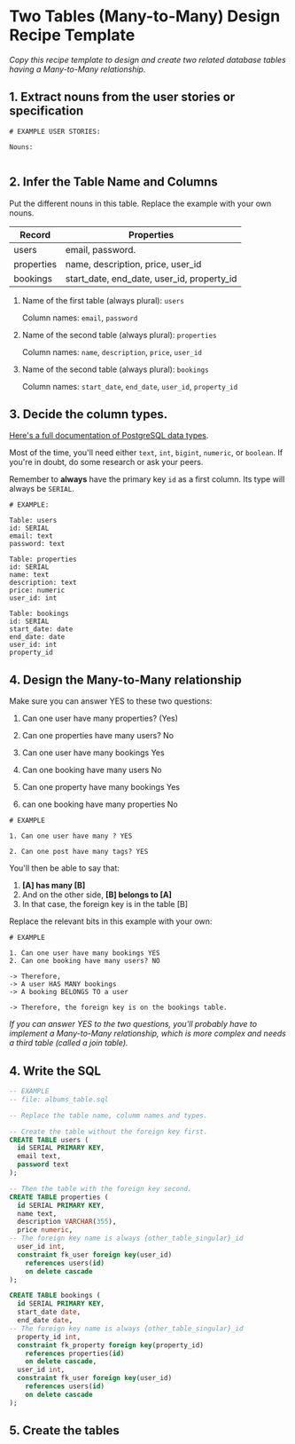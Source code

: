 # Two Tables (Many-to-Many) Design Recipe Template

_Copy this recipe template to design and create two related database tables having a Many-to-Many relationship._

## 1. Extract nouns from the user stories or specification

```
# EXAMPLE USER STORIES:

```

```
Nouns:


```

## 2. Infer the Table Name and Columns

Put the different nouns in this table. Replace the example with your own nouns.

| Record                | Properties                                  |
| --------------------- | --------------------------------------------|
| users                 | email, password.                            |
| properties            | name, description, price, user_id           |
| bookings              | start_date, end_date, user_id, property_id  |

1. Name of the first table (always plural): `users` 

    Column names: `email`, `password`

2. Name of the second table (always plural): `properties` 

    Column names: `name`, `description`, `price`, `user_id`

3. Name of the second table (always plural): `bookings`

    Column names: `start_date`, `end_date`, `user_id`, `property_id`

## 3. Decide the column types.

[Here's a full documentation of PostgreSQL data types](https://www.postgresql.org/docs/current/datatype.html).

Most of the time, you'll need either `text`, `int`, `bigint`, `numeric`, or `boolean`. If you're in doubt, do some research or ask your peers.

Remember to **always** have the primary key `id` as a first column. Its type will always be `SERIAL`.

```
# EXAMPLE:

Table: users
id: SERIAL
email: text
password: text

Table: properties
id: SERIAL
name: text
description: text
price: numeric
user_id: int

Table: bookings
id: SERIAL
start_date: date
end_date: date
user_id: int
property_id

```

## 4. Design the Many-to-Many relationship

Make sure you can answer YES to these two questions:

1. Can one user have many properties? (Yes)
2. Can one properties have many users? No

1. Can one user have many bookings Yes
2. Can one booking have many users No

1. Can one property have many bookings Yes
2. can one booking have many properties No

```
# EXAMPLE

1. Can one user have many ? YES

2. Can one post have many tags? YES
```
You'll then be able to say that:

1. **[A] has many [B]**
2. And on the other side, **[B] belongs to [A]**
3. In that case, the foreign key is in the table [B]

Replace the relevant bits in this example with your own:

```
# EXAMPLE

1. Can one user have many bookings YES
2. Can one booking have many users? NO

-> Therefore,
-> A user HAS MANY bookings
-> A booking BELONGS TO a user

-> Therefore, the foreign key is on the bookings table.
```

*If you can answer YES to the two questions, you'll probably have to implement a Many-to-Many relationship, which is more complex and needs a third table (called a join table).*

## 4. Write the SQL

```sql
-- EXAMPLE
-- file: albums_table.sql

-- Replace the table name, columm names and types.

-- Create the table without the foreign key first.
CREATE TABLE users (
  id SERIAL PRIMARY KEY,
  email text,
  password text
);

-- Then the table with the foreign key second.
CREATE TABLE properties (
  id SERIAL PRIMARY KEY,
  name text,
  description VARCHAR(355),
  price numeric,
-- The foreign key name is always {other_table_singular}_id
  user_id int,
  constraint fk_user foreign key(user_id)
    references users(id)
    on delete cascade
);

CREATE TABLE bookings (
  id SERIAL PRIMARY KEY,
  start_date date,
  end_date date,
-- The foreign key name is always {other_table_singular}_id
  property_id int,
  constraint fk_property foreign key(property_id)
    references properties(id)
    on delete cascade,
  user_id int,
  constraint fk_user foreign key(user_id)
    references users(id)
    on delete cascade
);
```

## 5. Create the tables
